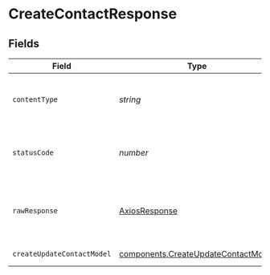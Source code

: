 # CreateContactResponse


## Fields

| Field                                                                                      | Type                                                                                       | Required                                                                                   | Description                                                                                |
| ------------------------------------------------------------------------------------------ | ------------------------------------------------------------------------------------------ | ------------------------------------------------------------------------------------------ | ------------------------------------------------------------------------------------------ |
| `contentType`                                                                              | *string*                                                                                   | :heavy_check_mark:                                                                         | HTTP response content type for this operation                                              |
| `statusCode`                                                                               | *number*                                                                                   | :heavy_check_mark:                                                                         | HTTP response status code for this operation                                               |
| `rawResponse`                                                                              | [AxiosResponse](https://axios-http.com/docs/res_schema)                                    | :heavy_check_mark:                                                                         | Raw HTTP response; suitable for custom response parsing                                    |
| `createUpdateContactModel`                                                                 | [components.CreateUpdateContactModel](../../models/components/createupdatecontactmodel.md) | :heavy_minus_sign:                                                                         | Contact created                                                                            |
